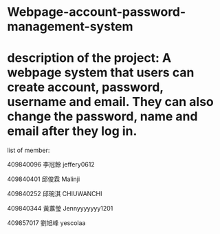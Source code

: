 # Webpage-account-password-management-system

# description of the project: A webpage system that users can create account, password, username and email. They can also change the password, name and email after they log in.


list of member:  

409840096 李冠餘 jeffery0612

409840401 邱俊霖 Malinji  

409840252 邱琬淇 CHIUWANCHI  

409840344 黃䕒瑩 Jennyyyyyyy1201  

409857017 劉旭峰 yescolaa



